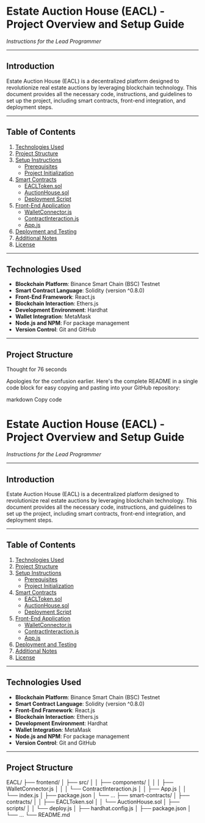 # Estate Auction House (EACL) - Project Overview and Setup Guide

*Instructions for the Lead Programmer*

---

## Introduction

Estate Auction House (EACL) is a decentralized platform designed to revolutionize real estate auctions by leveraging blockchain technology. This document provides all the necessary code, instructions, and guidelines to set up the project, including smart contracts, front-end integration, and deployment steps.

---

## Table of Contents

1. [Technologies Used](#technologies-used)
2. [Project Structure](#project-structure)
3. [Setup Instructions](#setup-instructions)
   - [Prerequisites](#prerequisites)
   - [Project Initialization](#project-initialization)
4. [Smart Contracts](#smart-contracts)
   - [EACLToken.sol](#eacltokensol)
   - [AuctionHouse.sol](#auctionhousesol)
   - [Deployment Script](#deployment-script)
5. [Front-End Application](#front-end-application)
   - [WalletConnector.js](#walletconnectorjs)
   - [ContractInteraction.js](#contractinteractionjs)
   - [App.js](#appjs)
6. [Deployment and Testing](#deployment-and-testing)
7. [Additional Notes](#additional-notes)
8. [License](#license)

---

## Technologies Used

- **Blockchain Platform**: Binance Smart Chain (BSC) Testnet
- **Smart Contract Language**: Solidity (version ^0.8.0)
- **Front-End Framework**: React.js
- **Blockchain Interaction**: Ethers.js
- **Development Environment**: Hardhat
- **Wallet Integration**: MetaMask
- **Node.js and NPM**: For package management
- **Version Control**: Git and GitHub

---

## Project Structure



Thought for 76 seconds

Apologies for the confusion earlier. Here's the complete README in a single code block for easy copying and pasting into your GitHub repository:

markdown
Copy code
# Estate Auction House (EACL) - Project Overview and Setup Guide

*Instructions for the Lead Programmer*

---

## Introduction

Estate Auction House (EACL) is a decentralized platform designed to revolutionize real estate auctions by leveraging blockchain technology. This document provides all the necessary code, instructions, and guidelines to set up the project, including smart contracts, front-end integration, and deployment steps.

---

## Table of Contents

1. [Technologies Used](#technologies-used)
2. [Project Structure](#project-structure)
3. [Setup Instructions](#setup-instructions)
   - [Prerequisites](#prerequisites)
   - [Project Initialization](#project-initialization)
4. [Smart Contracts](#smart-contracts)
   - [EACLToken.sol](#eacltokensol)
   - [AuctionHouse.sol](#auctionhousesol)
   - [Deployment Script](#deployment-script)
5. [Front-End Application](#front-end-application)
   - [WalletConnector.js](#walletconnectorjs)
   - [ContractInteraction.js](#contractinteractionjs)
   - [App.js](#appjs)
6. [Deployment and Testing](#deployment-and-testing)
7. [Additional Notes](#additional-notes)
8. [License](#license)

---

## Technologies Used

- **Blockchain Platform**: Binance Smart Chain (BSC) Testnet
- **Smart Contract Language**: Solidity (version ^0.8.0)
- **Front-End Framework**: React.js
- **Blockchain Interaction**: Ethers.js
- **Development Environment**: Hardhat
- **Wallet Integration**: MetaMask
- **Node.js and NPM**: For package management
- **Version Control**: Git and GitHub

---

## Project Structure

EACL/ ├── frontend/ │ ├── src/ │ │ ├── components/ │ │ │ ├── WalletConnector.js │ │ │ └── ContractInteraction.js │ │ ├── App.js │ │ └── index.js │ ├── package.json │ └── ... ├── smart-contracts/ │ ├── contracts/ │ │ ├── EACLToken.sol │ │ └── AuctionHouse.sol │ ├── scripts/ │ │ └── deploy.js │ ├── hardhat.config.js │ ├── package.json │ └── ... └── README.md
